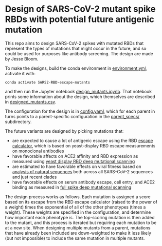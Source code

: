 # Design of SARS-CoV-2 mutant spike RBDs with potential future antigenic mutation

This repo aims to design SARS-CoV-2 spikes with mutated RBDs that represent the types of mutations that might occur in the future, and so could be used for purposes like antibody screening.
The design are made by Jesse Bloom.

To make the designs, build the conda environment in [environment.yml](environment.yml), activate it with:

    conda activate SARS2-RBD-escape-mutants

and then run the Jupyter notebook [design_mutants.ipynb](design_mutants.ipynb).
That notebook prints some information about the design, which themselves are described in [designed_mutants.csv](designed_mutants.csv).

The configuration for the design is in [config.yaml](config.yaml), which for each parent in turns points to a parent-specific configuration in the [parent_specs/](parent_specs) subdirectory.

The future variants are designed by picking mutations that:
 
 - are expected to cause a lot of antigenic escape using the RBD [escape calculator](https://jbloomlab.github.io/SARS2-RBD-escape-calc/), which is based on yeast-display RBD escape measurements on monoclonal antibodies
 - have  favorable affects on ACE2 affinity and RBD expression as measured using [yeast display RBD deep mutational scanning](https://www.science.org/doi/10.1126/science.abo7896)
 - are estimated to have favorable effects on viral fitness based on [analysis of natural sequences](https://academic.oup.com/ve/article/9/2/vead055/7265011) both across all SARS-CoV-2 sequences and just recent clades
 - have favorable effects on serum antibody escape, cell entry, and ACE2 binding as measured in [full spike deep mutational scanning](https://www.biorxiv.org/content/10.1101/2023.11.13.566961v1)

The design process works as follows.
Each mutation is assigned a score based on its escape from the RBD escape calculator (raised to the power of a weight) times the exponential of all of the other phenotypes (times a weight).
These weights are specified in the configuration, and determine how important each phenotype is.
The top-scoring mutation is then added to the mutant, and this process is iterated but requiring each mutation to be at a new site.
When designing multiple mutants from a parent, mutations that have already been included are down-weighted to make it less likely (but not impossible) to include the same mutation in multiple mutants.